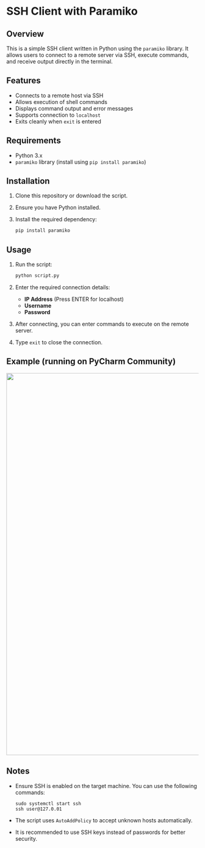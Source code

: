 # SSH Client with Paramiko

## Overview
This is a simple SSH client written in Python using the `paramiko` library. It allows users to connect to a remote server via SSH, execute commands, and receive output directly in the terminal.

## Features
- Connects to a remote host via SSH
- Allows execution of shell commands
- Displays command output and error messages
- Supports connection to `localhost`
- Exits cleanly when `exit` is entered

## Requirements
- Python 3.x
- `paramiko` library (install using `pip install paramiko`)

## Installation
1. Clone this repository or download the script.
2. Ensure you have Python installed.
3. Install the required dependency:

   ```sh
   pip install paramiko
   ```

## Usage
1. Run the script:

   ```sh
   python script.py
   ```
3. Enter the required connection details:
   - **IP Address** (Press ENTER for localhost)
   - **Username**
   - **Password**
4. After connecting, you can enter commands to execute on the remote server.
5. Type `exit` to close the connection.

## Example (running on PyCharm Community)

<p align="center">
<img src="https://github.com/user-attachments/assets/7dbdb5a0-7105-4224-a976-1fbea907d5c2" alt="" width="1000">
</p>


## Notes
- Ensure SSH is enabled on the target machine.
  You can use the following commands:
  
  ```
  sudo systemctl start ssh
  ssh user@127.0.01
  ```
- The script uses `AutoAddPolicy` to accept unknown hosts automatically.
- It is recommended to use SSH keys instead of passwords for better security.




